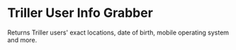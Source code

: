 # Triller User Info Grabber
Returns Triller users' exact locations, date of birth, mobile operating system and more.

